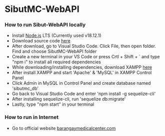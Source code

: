 # SibutMC-WebAPI
 
### How to run Sibut-WebAPI locally
- Install <a href="https://nodejs.org/dist/v18.16.1/node-v18.16.1-x64.msi" target="_blank">Node.js</a> LTS (Currently used v18.12.1)
- Download source code <a href="https://github.com/Darwinsuuu/SibutMC-WebAPI" target="_blank">here</a>
- After download, go to Visual Studio Code. Click File, then open folder. Find and choose SibutMC-WebAPI folder
- Create a new terminal in your VS Code or press Crtl + Shift + ` and type "npm i" to install all required dependencies
- While downloading/installing dependencies, download XAMPP <a href="https://sourceforge.net/projects/xampp/files/XAMPP%20Windows/8.0.28/xampp-windows-x64-8.0.28-0-VS16-installer.exe" target="_blank">here</a>
- After install XAMPP and start 'Apache' & 'MySQL' in XAMPP Control Panel
- Click Admin in MySQL in Control Panel and create database named 'sibutmc_db'
- Go back to Visual Studio Code and enter 'npm install -g sequelize-cli'
- After installing sequelize-cli, run 'sequelize db:migrate'
- Lastly, type "npm start" in your terminal
  

### How to run in Internet
- Go to official website <a href="https://barangaymedicalcenter.com" target="_blank">barangaymedicalcenter.com</a>
